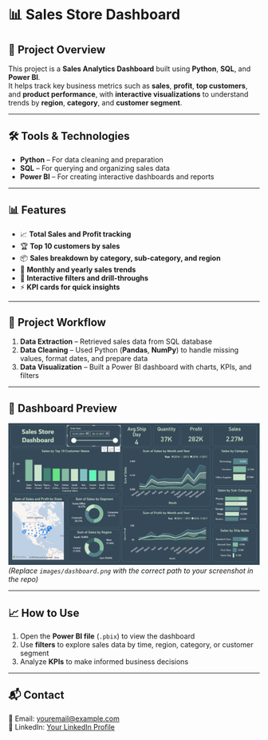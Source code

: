 # 📊 Sales Store Dashboard

## 📌 Project Overview
This project is a **Sales Analytics Dashboard** built using **Python**, **SQL**, and **Power BI**.  
It helps track key business metrics such as **sales**, **profit**, **top customers**, and **product performance**, with **interactive visualizations** to understand trends by **region**, **category**, and **customer segment**.

---

## 🛠️ Tools & Technologies
- **Python** – For data cleaning and preparation  
- **SQL** – For querying and organizing sales data  
- **Power BI** – For creating interactive dashboards and reports  

---

## 📊 Features
- 📈 **Total Sales and Profit tracking**  
- 🏆 **Top 10 customers by sales**  
- 📦 **Sales breakdown by category, sub-category, and region**  
- 📅 **Monthly and yearly sales trends**  
- 🎯 **Interactive filters and drill-throughs**  
- ⚡ **KPI cards for quick insights**  

---

## 📂 Project Workflow
1. **Data Extraction** – Retrieved sales data from SQL database  
2. **Data Cleaning** – Used Python (**Pandas**, **NumPy**) to handle missing values, format dates, and prepare data  
3. **Data Visualization** – Built a Power BI dashboard with charts, KPIs, and filters  

---

## 📸 Dashboard Preview
![Dashboard Screenshot](Images/Dashboard.png)  
*(Replace `images/dashboard.png` with the correct path to your screenshot in the repo)*

---

## 📈 How to Use
1. Open the **Power BI file** (`.pbix`) to view the dashboard  
2. Use **filters** to explore sales data by time, region, category, or customer segment  
3. Analyze **KPIs** to make informed business decisions  

---

## 📬 Contact
📧 Email: [youremail@example.com](mailto:karmveergurjar01@gmail.com)  
💼 LinkedIn: [Your LinkedIn Profile](https://www.linkedin.com/in/karmveer-gurjar01)  
